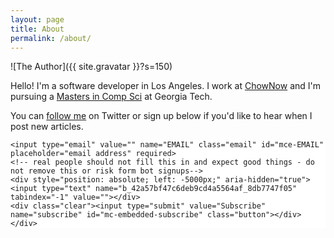 ```yaml
---
layout: page
title: About
permalink: /about/
---
```


![The Author]({{ site.gravatar }}?s=150)

Hello! I'm a software developer in Los Angeles.
I work at [ChowNow](http://www.chownow.com)
and I'm pursuing a
[Masters in Comp Sci](http://www.omscs.gatech.edu/) at Georgia Tech.

You can [follow me](https://twitter.com/kevin_london) on Twitter or sign up
below if you'd like to hear when I post new articles.

<!-- Begin MailChimp Signup Form -->
<link href="//cdn-images.mailchimp.com/embedcode/slim-081711.css" rel="stylesheet" type="text/css">
<style type="text/css">
    #mc_embed_signup{background:#fff; clear:left; font:14px Helvetica,Arial,sans-serif; }
    /* Add your own MailChimp form style overrides in your site stylesheet or in this style block.
       We recommend moving this block and the preceding CSS link to the HEAD of your HTML file. */
</style>
<div id="mc_embed_signup">
<form action="//kevinlondon.us10.list-manage.com/subscribe/post?u=42a57bf47c6deb9cd4a5564af&amp;id=8db7747f05" method="post" id="mc-embedded-subscribe-form" name="mc-embedded-subscribe-form" class="validate" target="_blank" novalidate>
    <div id="mc_embed_signup_scroll">

    <input type="email" value="" name="EMAIL" class="email" id="mce-EMAIL" placeholder="email address" required>
    <!-- real people should not fill this in and expect good things - do not remove this or risk form bot signups-->
    <div style="position: absolute; left: -5000px;" aria-hidden="true"><input type="text" name="b_42a57bf47c6deb9cd4a5564af_8db7747f05" tabindex="-1" value=""></div>
    <div class="clear"><input type="submit" value="Subscribe" name="subscribe" id="mc-embedded-subscribe" class="button"></div>
    </div>
</form>
</div>

<!--End mc_embed_signup-->
